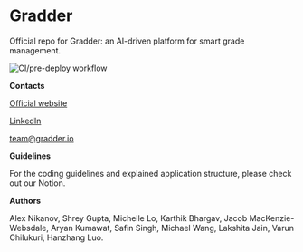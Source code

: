 # Gradder

Official repo for Gradder: an AI-driven platform for smart grade management.

![CI/pre-deploy workflow](https://github.com/Niklex21/gradder_main/workflows/CI/pre-deploy%20workflow/badge.svg?branch=master)

**Contacts**

[Official website](https://gradder.io)

[LinkedIn](https://www.linkedin.com/company/gradder)

[team@gradder.io](mailto:team@gradder.io)

**Guidelines**

For the coding guidelines and explained application structure, please check out
our Notion.

**Authors**

Alex Nikanov, Shrey Gupta, Michelle Lo, Karthik Bhargav, Jacob
MacKenzie-Websdale, Aryan Kumawat, Safin Singh, Michael Wang, Lakshita Jain,
Varun Chilukuri, Hanzhang Luo.

